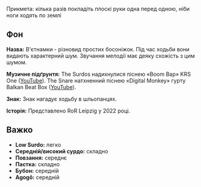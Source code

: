 Прикмета: кілька разів покладіть плоскі руки одна перед одною, ніби ноги ходять
по землі

## Фон

**Назва:** В'єтнамки - різновид простих босоніжок. Під час ходьби вони видають
характерний шум. Звучання мелодії має деяку схожість з цим шумом.

**Музичне підґрунтя:** The Surdos надихнулися піснею «Boom Bap» KRS One
([YouTube](https://www.youtube.com/watch?v=iaYDe3gu1go)). The Snare натхненний
піснею «Digital Monkey» гурту Balkan Beat Box
([YouTube](https://www.youtube.com/watch?v=D813i6GnFmE)).

**Знак:** Знак нагадує ходьбу в шльопанцях.

**Історія:** Представлено RoR Leipzig у 2022 році.

## Важко

* **Low Surdo:** легко
* **Середній/високий сурдо:** складно
* **Повзання:** середнє
* **Пастка:** складно
* **Бубон:** середній
* **Agogô:** середній
